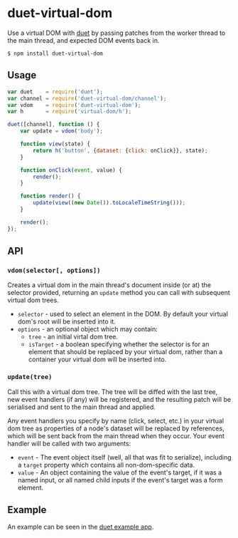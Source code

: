# duet-virtual-dom

Use a virtual DOM with [duet](https://github.com/colingourlay/duet) by passing patches from the worker thread to the main thread, and expected DOM events back in.

```
$ npm install duet-virtual-dom
```

## Usage

```javascript
var duet    = require('duet');
var channel = require('duet-virtual-dom/channel');
var vdom    = require('duet-virtual-dom');
var h       = require('virtual-dom/h');

duet([channel], function () {
    var update = vdom('body');

    function view(state) {
        return h('button', {dataset: {click: onClick}}, state);
    }

    function onClick(event, value) {
        render();
    }

    function render() {
        update(view((new Date()).toLocaleTimeString()));
    }

    render();
});
```

## API

### `vdom(selector[, options])`

Creates a virtual dom in the main thread's document inside (or at) the selector provided, returning an `update` method you can call with subsequent virtual dom trees.

* `selector` - used to select an element in the DOM. By default your virtual dom's root will be inserted into it.
* `options` - an optional object which may contain:
    * `tree` - an initial virtal dom tree.
    * `isTarget` - a boolean specifying whether the selector is for an element that should be replaced by your virtual dom, rather than a container your virtual dom will be inserted into.

### `update(tree)`

Call this with a virtual dom tree. The tree will be diffed with the last tree, new event handlers (if any) will be registered, and the resulting patch will be serialised and sent to the main thread and applied.

Any event handlers you specify by name (click, select, etc.) in your virtual dom tree as properties of a node's dataset will be replaced by references, which will be sent back from the main thread when they occur. Your event handler will be called with two arguments:

* `event` - The event object itself (well, all that was fit to serialize), including a `target` property which contains all non-dom-specific data.
* `value` - An object containing the value of the event's target, if it was a named input, or all named child inputs if the event's target was a form element.

## Example

An example can be seen in the [duet example app](https://github.com/colingourlay/duet-example-app).
